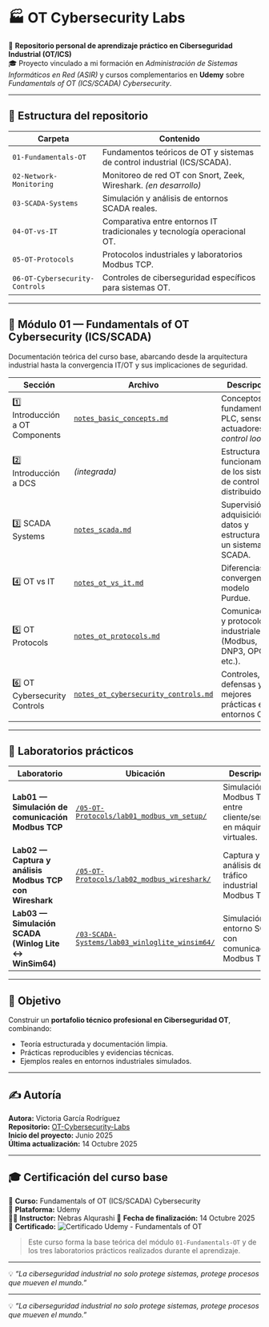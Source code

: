 # 🏭 OT Cybersecurity Labs

📘 **Repositorio personal de aprendizaje práctico en Ciberseguridad Industrial (OT/ICS)**  
🎓 Proyecto vinculado a mi formación en *Administración de Sistemas Informáticos en Red (ASIR)* y cursos complementarios en **Udemy** sobre *Fundamentals of OT (ICS/SCADA) Cybersecurity*.

---

## 📂 Estructura del repositorio

| Carpeta | Contenido |
|----------|------------|
| `01-Fundamentals-OT` | Fundamentos teóricos de OT y sistemas de control industrial (ICS/SCADA). |
| `02-Network-Monitoring` | Monitoreo de red OT con Snort, Zeek, Wireshark. *(en desarrollo)* |
| `03-SCADA-Systems` | Simulación y análisis de entornos SCADA reales. |
| `04-OT-vs-IT` | Comparativa entre entornos IT tradicionales y tecnología operacional OT. |
| `05-OT-Protocols` | Protocolos industriales y laboratorios Modbus TCP. |
| `06-OT-Cybersecurity-Controls` | Controles de ciberseguridad específicos para sistemas OT. |

---

## 🧠 Módulo 01 — Fundamentals of OT Cybersecurity (ICS/SCADA)

Documentación teórica del curso base, abarcando desde la arquitectura industrial hasta la convergencia IT/OT y sus implicaciones de seguridad.

| Sección | Archivo | Descripción |
|----------|----------|-------------|
| 1️⃣ Introducción a OT Components | [`notes_basic_concepts.md`](./01-Fundamentals-OT/notes_basic_concepts.md) | Conceptos fundamentales: PLC, sensores, actuadores y *control loops*. |
| 2️⃣ Introducción a DCS | *(integrada)* | Estructura y funcionamiento de los sistemas de control distribuido. |
| 3️⃣ SCADA Systems | [`notes_scada.md`](./03-SCADA-Systems/notes_scada.md) | Supervisión, adquisición de datos y estructura de un sistema SCADA. |
| 4️⃣ OT vs IT | [`notes_ot_vs_it.md`](./04-OT-vs-IT/notes_ot_vs_it.md) | Diferencias, convergencia y modelo Purdue. |
| 5️⃣ OT Protocols | [`notes_ot_protocols.md`](./05-OT-Protocols/notes_ot_protocols.md) | Comunicación y protocolos industriales (Modbus, DNP3, OPC, etc.). |
| 6️⃣ OT Cybersecurity Controls | [`notes_ot_cybersecurity_controls.md`](./06-OT-Cybersecurity-Controls/notes_ot_cybersecurity_controls.md) | Controles, defensas y mejores prácticas en entornos OT. |

---

## 🧪 Laboratorios prácticos

| Laboratorio | Ubicación | Descripción |
|--------------|------------|-------------|
| **Lab01 — Simulación de comunicación Modbus TCP** | [`/05-OT-Protocols/lab01_modbus_vm_setup/`](./05-OT-Protocols/lab01_modbus_vm_setup/) | Simulación Modbus TCP entre cliente/servidor en máquinas virtuales. |
| **Lab02 — Captura y análisis Modbus TCP con Wireshark** | [`/05-OT-Protocols/lab02_modbus_wireshark/`](./05-OT-Protocols/lab02_modbus_wireshark/) | Captura y análisis del tráfico industrial Modbus TCP. |
| **Lab03 — Simulación SCADA (Winlog Lite ↔ WinSim64)** | [`/03-SCADA-Systems/lab03_winloglite_winsim64/`](./03-SCADA-Systems/lab03_winloglite_winsim64/) | Simulación de entorno SCADA con comunicación Modbus TCP. |

---

## 🚀 Objetivo

Construir un **portafolio técnico profesional en Ciberseguridad OT**, combinando:
- Teoría estructurada y documentación limpia.  
- Prácticas reproducibles y evidencias técnicas.  
- Ejemplos reales en entornos industriales simulados.

---

## ✍️ Autoría

**Autora:** Victoria García Rodríguez  
**Repositorio:** [OT-Cybersecurity-Labs](https://github.com/cosiata01/OT-Cybersecurity-Labs)  
**Inicio del proyecto:** Junio 2025  
**Última actualización:** 14 Octubre 2025  

---

## 🎓 Certificación del curso base

📘 **Curso:** Fundamentals of OT (ICS/SCADA) Cybersecurity  
🏫 **Plataforma:** Udemy  
👩‍💻 **Instructor:** Nebras Alqurashi
📅 **Fecha de finalización:** 14 Octubre 2025  
📄 **Certificado:**   ![Certificado Udemy - Fundamentals of OT](./01-Fundamentals-OT/certificate_udemy/fundamentals_ot_certificate_victoria_garcia.png)


> Este curso forma la base teórica del módulo `01-Fundamentals-OT` y de los tres laboratorios prácticos realizados durante el aprendizaje.


---

💡 *“La ciberseguridad industrial no solo protege sistemas, protege procesos que mueven el mundo.”*
 

---

💡 *“La ciberseguridad industrial no solo protege sistemas, protege procesos que mueven el mundo.”*
